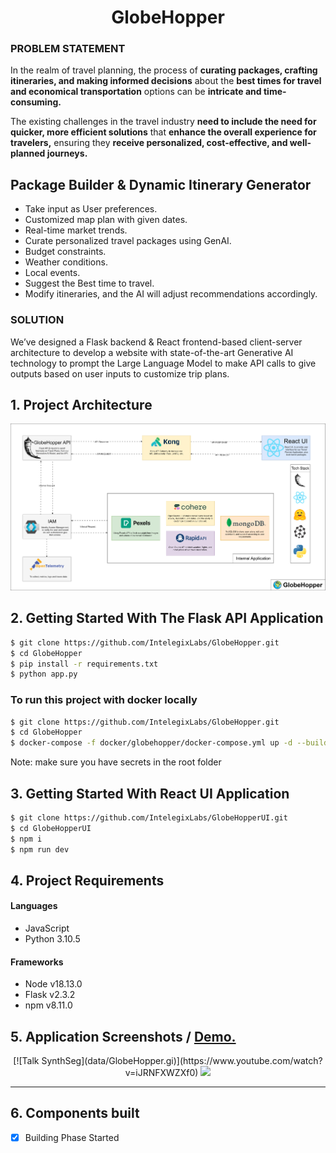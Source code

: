 <h1 align="center">GlobeHopper</h1>

### PROBLEM STATEMENT

In the realm of travel planning, the process of <b>curating packages, crafting itineraries, and making informed decisions</b> about the <b>best times for travel and economical transportation</b> options can be <b>intricate and time-consuming.</b> 

The existing challenges in the travel industry <b>need to include the need for quicker, more efficient solutions</b> that <b>enhance the overall experience for travelers,</b> ensuring they <b>receive personalized, cost-effective, and well-planned journeys.</b>

## Package Builder & Dynamic Itinerary Generator 
- Take input as User preferences.
- Customized map plan with given dates.
- Real-time market trends.
- Curate personalized travel packages using GenAI.
- Budget constraints.
- Weather conditions.
- Local events.
- Suggest the Best time to travel.
- Modify itineraries, and the AI will adjust recommendations accordingly.



### SOLUTION

<p> We’ve designed a Flask backend & React frontend-based client-server architecture to develop a website with state-of-the-art Generative AI technology to prompt the Large Language Model to make API calls to give outputs based on user inputs to customize trip plans. 
</p>



## 1. Project Architecture

<p align="center">
  <img src="data/globehopper.png" />
</p> 

## 2. Getting Started With The Flask API Application

```sh
$ git clone https://github.com/IntelegixLabs/GlobeHopper.git
$ cd GlobeHopper
$ pip install -r requirements.txt
$ python app.py
```
### To run this project with docker locally
```sh
$ git clone https://github.com/IntelegixLabs/GlobeHopper.git
$ cd GlobeHopper
$ docker-compose -f docker/globehopper/docker-compose.yml up -d --build
```
Note: make sure you have secrets in the root folder

## 3. Getting Started With React UI Application

```sh
$ git clone https://github.com/IntelegixLabs/GlobeHopperUI.git
$ cd GlobeHopperUI
$ npm i
$ npm run dev
```

## 4. Project Requirements

<h4>Languages</h4>
<ul>
  <li>JavaScript</li>
  <li>Python 3.10.5</li>
</ul>

<h4>Frameworks</h4>
<ul>
  <li>Node v18.13.0</li>
  <li>Flask v2.3.2</li>
  <li>npm v8.11.0</li>
</ul>

## 5. Application Screenshots / <a href="">Demo.</a>

<p align="center">
  [![Talk SynthSeg](data/GlobeHopper.gi)](https://www.youtube.com/watch?v=iJRNFXWZXf0)
  <img src="data/GlobeHopper.gif" />
  <hr/>
</p>



## 6. Components built 
* [x] Building Phase Started
